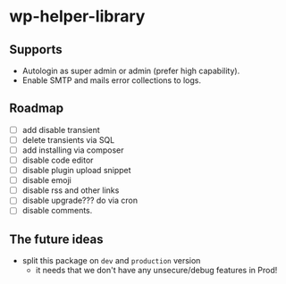 # wp-helper-library

## Supports
- Autologin as super admin or admin (prefer high capability).
- Enable SMTP and mails error collections to logs.

## Roadmap
- [ ] add disable transient
- [ ] delete transients via SQL
- [ ] add installing via composer
- [ ] disable code editor
- [ ] disable plugin upload snippet
- [ ] disable emoji 
- [ ] disable rss and other links
- [ ] disable upgrade??? do via cron
- [ ] disable comments.

## The future ideas  

- split this package on `dev` and `production` version  
    - it needs that we don't have any unsecure/debug features in Prod! 